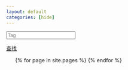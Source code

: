 ```yaml
---
layout: default
categories: [hide]
---
```


<div class="row demo-row">

<div class="col-xs-3">
	
<div><input type="text" value="" placeholder="Tag" class="form-control" id="to-search"></div>

</div>
	
<div class="col-xs-3">
	
<a href="#fakelink" class="btn btn-block btn-lg btn-danger" id="go-search">查找</a>

</div>

</div>

<ul>
	{% for page in site.pages %}
		<li class="
		{% for tag in page.tags %}
			tag-{{ tag }} 
		{% endfor %}
		" style="display:none" ><a href=".{{ page.url }}">{{ page.title }}</a></li>
	{% endfor %} <!-- page -->
</ul>

<script src="/notes/source/tag-search.js"></script>
